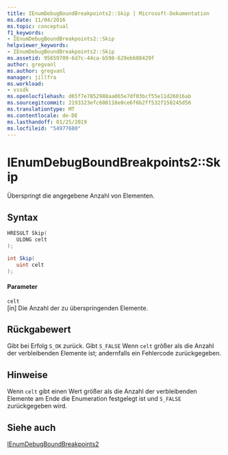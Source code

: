```yaml
---
title: IEnumDebugBoundBreakpoints2::Skip | Microsoft-Dokumentation
ms.date: 11/04/2016
ms.topic: conceptual
f1_keywords:
- IEnumDebugBoundBreakpoints2::Skip
helpviewer_keywords:
- IEnumDebugBoundBreakpoints2::Skip
ms.assetid: 95659709-6d7c-44ca-b598-629eb688429f
author: gregvanl
ms.author: gregvanl
manager: jillfra
ms.workload:
- vssdk
ms.openlocfilehash: d65f7e7852988aa065e7df03bcf55e11d26016ab
ms.sourcegitcommit: 2193323efc608118e0ce6f6b2ff532f158245d56
ms.translationtype: MT
ms.contentlocale: de-DE
ms.lasthandoff: 01/25/2019
ms.locfileid: "54977680"
---
```

# <a name="ienumdebugboundbreakpoints2skip"></a>IEnumDebugBoundBreakpoints2::Skip
Überspringt die angegebene Anzahl von Elementen.  
  
## <a name="syntax"></a>Syntax  
  
```cpp  
HRESULT Skip(  
   ULONG celt  
);  
```  
  
```csharp  
int Skip(  
   uint celt  
);  
```  
  
#### <a name="parameters"></a>Parameter  
 `celt`  
 [in] Die Anzahl der zu überspringenden Elemente.  
  
## <a name="return-value"></a>Rückgabewert  
 Gibt bei Erfolg `S_OK` zurück. Gibt `S_FALSE` Wenn `celt` größer als die Anzahl der verbleibenden Elemente ist; andernfalls ein Fehlercode zurückgegeben.  
  
## <a name="remarks"></a>Hinweise  
 Wenn `celt` gibt einen Wert größer als die Anzahl der verbleibenden Elemente am Ende die Enumeration festgelegt ist und `S_FALSE` zurückgegeben wird.  
  
## <a name="see-also"></a>Siehe auch  
 [IEnumDebugBoundBreakpoints2](../../../extensibility/debugger/reference/ienumdebugboundbreakpoints2.md)